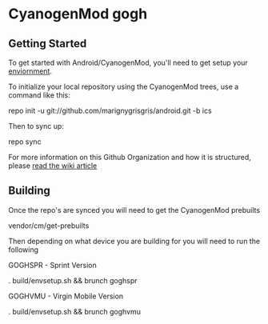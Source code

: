 CyanogenMod gogh
===========

Getting Started
---------------

To get started with Android/CyanogenMod, you'll need to get setup your
[enviornment](hhttp://vmobi.us/?page_id=8).

To initialize your local repository using the CyanogenMod trees, use a command like this:

repo init -u git://github.com/marignygrisgris/android.git -b ics

Then to sync up:

repo sync

For more information on this Github Organization and how it is structured, 
please [read the wiki article](http://wiki.cyanogenmod.org/index.php/Github_Organization)

Building
--------

Once the repo's are synced you will need to get the CyanogenMod prebuilts

vendor/cm/get-prebuilts
    

Then depending on what device you are building for you will need to run the following

GOGHSPR - Sprint Version

. build/envsetup.sh && brunch goghspr

GOGHVMU - Virgin Mobile Version

. build/envsetup.sh && brunch goghvmu

